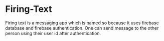 # Firing-Text
Firing text is a messaging app which is named so because it uses firebase database and firebase authentication. One can send message to the other person using their user id after authentication.

